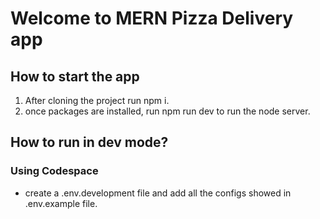 # Welcome to MERN Pizza Delivery app


## How to start the app

1. After cloning the project run npm i.
2. once packages are installed, run npm run dev to run the node server.

## How to run in dev mode?
### Using Codespace
- create a .env.development file and add all the configs showed in .env.example file.